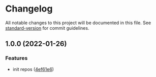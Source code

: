 # Changelog

All notable changes to this project will be documented in this file. See [standard-version](https://github.com/conventional-changelog/standard-version) for commit guidelines.

## 1.0.0 (2022-01-26)


### Features

* init repos ([4ef61e6](https://github.com/xTCry/node-swiftpay-api/commit/4ef61e604d52bbdf69fc43e443ede34d6153ac8e))
